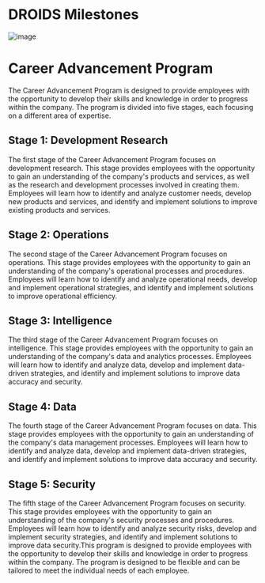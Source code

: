 # DROIDS Milestones


![image](https://user-images.githubusercontent.com/111142573/221168013-8c8660f4-aacd-4495-b7f0-0e7195464adc.png)

# Career Advancement Program

The Career Advancement Program is designed to provide employees with the opportunity to develop their skills and knowledge in order to progress within the company. The program is divided into five stages, each focusing on a different area of expertise.

## Stage 1: Development Research
The first stage of the Career Advancement Program focuses on development research. This stage provides employees with the opportunity to gain an understanding of the company's products and services, as well as the research and development processes involved in creating them. Employees will learn how to identify and analyze customer needs, develop new products and services, and identify and implement solutions to improve existing products and services.

## Stage 2: Operations
The second stage of the Career Advancement Program focuses on operations. This stage provides employees with the opportunity to gain an understanding of the company's operational processes and procedures. Employees will learn how to identify and analyze operational needs, develop and implement operational strategies, and identify and implement solutions to improve operational efficiency.

## Stage 3: Intelligence
The third stage of the Career Advancement Program focuses on intelligence. This stage provides employees with the opportunity to gain an understanding of the company's data and analytics processes. Employees will learn how to identify and analyze data, develop and implement data-driven strategies, and identify and implement solutions to improve data accuracy and security.

## Stage 4: Data
The fourth stage of the Career Advancement Program focuses on data. This stage provides employees with the opportunity to gain an understanding of the company's data management processes. Employees will learn how to identify and analyze data, develop and implement data-driven strategies, and identify and implement solutions to improve data accuracy and security.

## Stage 5: Security
The fifth stage of the Career Advancement Program focuses on security. This stage provides employees with the opportunity to gain an understanding of the company's security processes and procedures. Employees will learn how to identify and analyze security risks, develop and implement security strategies, and identify and implement solutions to improve data security.This program is designed to provide employees with the opportunity to develop their skills and knowledge in order to progress within the company. The program is designed to be flexible and can be tailored to meet the individual needs of each employee.



